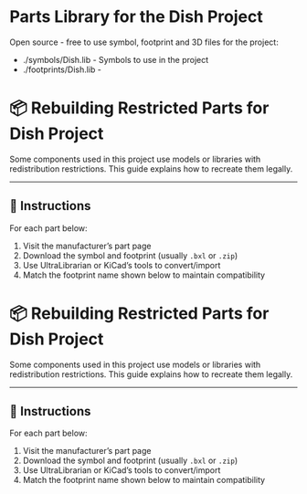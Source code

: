 # Parts Library for the Dish Project

Open source - free to use symbol, footprint and 3D files for the project:
 - ./symbols/Dish.lib - Symbols to use in the project
 - ./footprints/Dish.lib - 



# 📦 Rebuilding Restricted Parts for Dish Project

Some components used in this project use models or libraries with redistribution restrictions. This guide explains how to recreate them legally.

---

## 📌 Instructions

For each part below:

1. Visit the manufacturer’s part page
2. Download the symbol and footprint (usually `.bxl` or `.zip`)
3. Use UltraLibrarian or KiCad’s tools to convert/import
4. Match the footprint name shown below to maintain compatibility

# 📦 Rebuilding Restricted Parts for Dish Project

Some components used in this project use models or libraries with redistribution restrictions. This guide explains how to recreate them legally.

---

## 📌 Instructions

For each part below:

1. Visit the manufacturer’s part page
2. Download the symbol and footprint (usually `.bxl` or `.zip`)
3. Use UltraLibrarian or KiCad’s tools to convert/import
4. Match the footprint name shown below to maintain compatibility